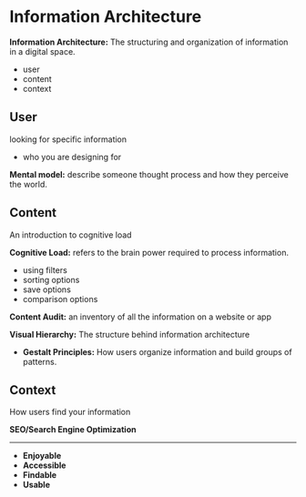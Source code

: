 # Information Architecture

**Information Architecture:** The structuring and organization of information in a digital space.
- user
- content
- context

## User
looking for specific information
- who you are designing for

**Mental model:** describe someone thought process and how they perceive the world.


## Content
An introduction to cognitive load

**Cognitive Load:** refers to the brain power required to process information.

- using filters
- sorting options
- save options
- comparison options

**Content Audit:** an inventory of all the information on a website or app

**Visual Hierarchy:** The structure behind information architecture
- **Gestalt Principles:** How users organize information and build groups of patterns.

## Context
How users find your information

**SEO/Search Engine Optimization**

---
- **Enjoyable**  
- **Accessible**
- **Findable**
- **Usable**
